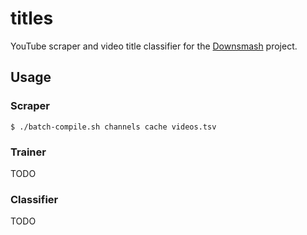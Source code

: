 # titles
YouTube scraper and video title classifier for the [Downsmash](downsma.sh) project.

## Usage

### Scraper
```
$ ./batch-compile.sh channels cache videos.tsv
```

### Trainer
TODO

### Classifier
TODO
